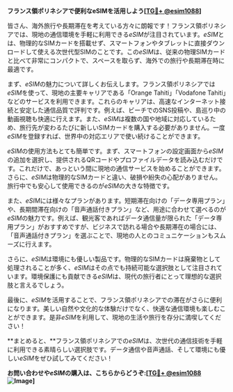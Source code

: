 **フランス領ポリネシアで便利なeSIMを活用しよう[[TG💪+ @esim1088](https://t.me/s/esim1088)]**

皆さん、海外旅行や長期滞在を考えている方々に朗報です！フランス領ポリネシアでは、現地の通信環境を手軽に利用できる*eSIM*が注目されています。*eSIM*とは、物理的なSIMカードを搭載せず、スマートフォンやタブレットに直接ダウンロードして使える次世代型SIMのことです。この*eSIM*は、従来の物理SIMカードと比べて非常にコンパクトで、スペースを取らず、海外での旅行や長期滞在時に最適です。

まず、*eSIM*の魅力について詳しくお伝えします。フランス領ポリネシアでは*eSIM*を使って、現地の主要キャリアである「Orange Tahiti」「Vodafone Tahiti」などのサービスを利用できます。これらのキャリアは、高速なインターネット接続と安定した通信品質で評判です。例えば、ビーチでのSNS投稿や、島巡り中の動画視聴も快適に行えます。また、*eSIM*は複数の国や地域に対応しているため、旅行先が変わるたびに新しいSIMカードを購入する必要がありません。一度*eSIM*を登録すれば、世界中の対応エリアで使い続けることができます。

*eSIM*の使用方法もとても簡単です。まず、スマートフォンの設定画面から*eSIM*の追加を選択し、提供されるQRコードやプロファイルデータを読み込むだけです。これだけで、あっという間に現地の通信サービスを始めることができます。さらに、*eSIM*は物理的なSIMカードと違い、破損や紛失の心配がありません。旅行中でも安心して使用できるのが*eSIM*の大きな特徴です。

また、*eSIM*には様々なプランがあります。短期滞在向けの「データ専用プラン」や、長期間滞在向けの「音声通話付きプラン」など、用途に合わせて選べるのが*eSIM*の魅力です。例えば、観光客であればデータ通信量が限られた「データ専用プラン」がおすすめですが、ビジネスで訪れる場合や長期滞在の場合には、「音声通話付きプラン」を選ぶことで、現地の人とのコミュニケーションもスムーズに行えます。

さらに、*eSIM*は環境にも優しい製品です。物理的なSIMカードは廃棄物として処理されることが多く、*eSIM*はその点でも持続可能な選択肢として注目されています。環境保護にも貢献できる*eSIM*は、現代の旅行者にとって理想的な選択肢と言えるでしょう。

最後に、*eSIM*を活用することで、フランス領ポリネシアでの滞在がさらに便利になります。美しい自然や文化的な体験だけでなく、快適な通信環境も楽しむことができます。是非*eSIM*を利用して、現地の生活や旅行を存分に満喫してください！

**まとめると、**フランス領ポリネシアでの*eSIM*は、次世代の通信技術を手軽に利用できる素晴らしい選択肢です。データ通信や音声通話、そして環境にも優しい*eSIM*をぜひ試してみてください！

**お問い合わせや*eSIM*の購入は、こちらからどうぞ:[[TG💪+ @esim1088](https://t.me/s/esim1088) ![Image](https://i.postimg.cc/Y0z9fWf4/image.png)]**